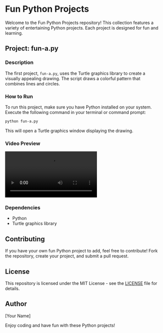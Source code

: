 # Fun Python Projects

Welcome to the Fun Python Projects repository! This collection features a variety of entertaining Python projects. Each project is designed for fun and learning.

## Project: fun-a.py

### Description
The first project, `fun-a.py`, uses the Turtle graphics library to create a visually appealing drawing. The script draws a colorful pattern that combines lines and circles.

### How to Run
To run this project, make sure you have Python installed on your system. Execute the following command in your terminal or command prompt:

```bash
python fun-a.py
```

This will open a Turtle graphics window displaying the drawing.

### Video Preview
![fun-a.mp4](fun-a.mp4)

### Dependencies
- Python
- Turtle graphics library

## Contributing
If you have your own fun Python project to add, feel free to contribute! Fork the repository, create your project, and submit a pull request.

## License
This repository is licensed under the MIT License - see the [LICENSE](LICENSE) file for details.

## Author
[Your Name]

Enjoy coding and have fun with these Python projects!

